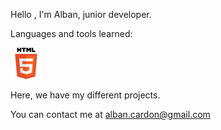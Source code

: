 Hello , I'm Alban, junior developer.


Languages and tools learned: 


![HTML5](https://github.com/albancardon/albancardon/blob/master/img/01.HTML5.png)


Here, we have my different projects.

You can contact me at alban.cardon@gmail.com
